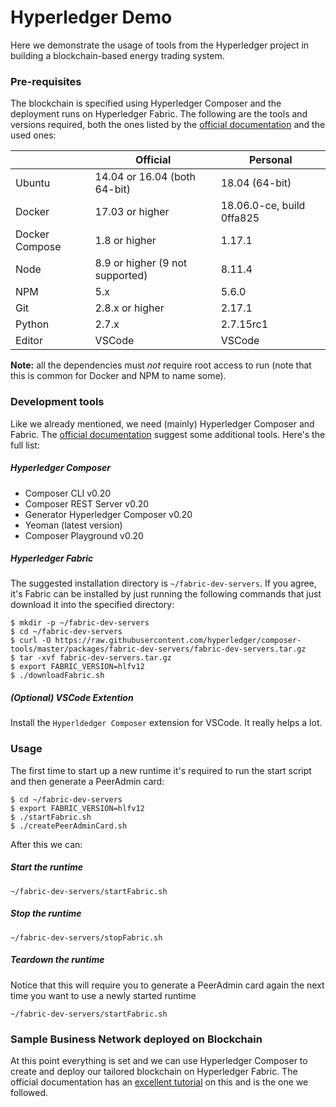 # Hyperledger Demo
Here we demonstrate the usage of tools from the Hyperledger project in building a blockchain-based energy trading system.


### Pre-requisites
The blockchain is specified using Hyperledger Composer and the deployment runs on Hyperledger Fabric. The following are the tools and versions required, both the ones listed by the [official documentation](https://hyperledger.github.io/composer/latest/installing/installing-prereqs.html) and the used ones:

|                | Official                        | Personal                  |
|----------------|---------------------------------|---------------------------|
| Ubuntu         | 14.04 or 16.04 (both 64-bit)    | 18.04 (64-bit)            |
| Docker         | 17.03 or higher                 | 18.06.0-ce, build 0ffa825 |
| Docker Compose | 1.8 or higher                   | 1.17.1                    |
| Node           | 8.9 or higher (9 not supported) | 8.11.4                    |
| NPM            | 5.x                             | 5.6.0                     |
| Git            | 2.8.x or higher                 | 2.17.1                    |
| Python         | 2.7.x                           | 2.7.15rc1                 |
| Editor         | VSCode                          | VSCode                    |

**Note:** all the dependencies must *not* require root access to run (note that this is common for Docker and NPM to name some).


### Development tools
Like we already mentioned, we need (mainly) Hyperledger Composer and Fabric. The [official documentation](https://hyperledger.github.io/composer/latest/installing/development-tools.html) suggest some additional tools. Here's the full list:

##### Hyperledger Composer
- Composer CLI v0.20
- Composer REST Server v0.20
- Generator Hyperledger Composer v0.20
- Yeoman (latest version)
- Composer Playground v0.20

##### Hyperledger Fabric
The suggested installation directory is `~/fabric-dev-servers`. If you agree, it's Fabric can be installed by just running the following commands that just download it into the specified directory:

```
$ mkdir -p ~/fabric-dev-servers
$ cd ~/fabric-dev-servers
$ curl -O https://raw.githubusercontent.com/hyperledger/composer-tools/master/packages/fabric-dev-servers/fabric-dev-servers.tar.gz
$ tar -xvf fabric-dev-servers.tar.gz
$ export FABRIC_VERSION=hlfv12
$ ./downloadFabric.sh
```

##### (Optional) VSCode Extention

Install the `Hyperldedger Composer` extension for VSCode. It really helps a lot.


### Usage
The first time to start up a new runtime it's required to run the start script and then generate a PeerAdmin card:

```
$ cd ~/fabric-dev-servers
$ export FABRIC_VERSION=hlfv12
$ ./startFabric.sh
$ ./createPeerAdminCard.sh
```

After this we can:

##### Start the runtime

```
~/fabric-dev-servers/startFabric.sh
```

##### Stop the runtime

```
~/fabric-dev-servers/stopFabric.sh
```

##### Teardown the runtime

Notice that this will require you to generate a PeerAdmin card again the next time you want to use a newly started runtime

```
~/fabric-dev-servers/startFabric.sh
```

### Sample Business Network deployed on Blockchain

At this point everything is set and we can use Hyperledger Composer to create and deploy our tailored blockchain on Hyperledger Fabric. The official documentation has an [excellent tutorial](https://hyperledger.github.io/composer/latest/tutorials/developer-tutorial.html) on this and is the one we followed.
